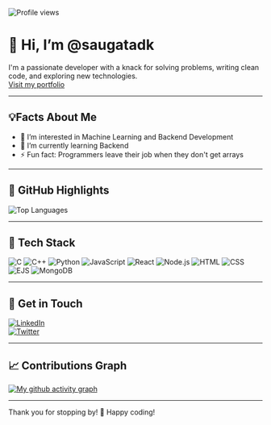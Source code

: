 ![Profile views](https://komarev.com/ghpvc/?username=saugatadk&color=blue&style=flat-square)
# 👋 Hi, I’m @saugatadk
I'm a passionate developer with a knack for solving problems, writing clean code, and exploring new technologies.<br>
[Visit my portfolio](https://porfolio-topaz.vercel.app/)

---

## 💡**Facts About Me**  
- 👀 I’m interested in Machine Learning and Backend Development
- 🌱 I’m currently learning Backend
- ⚡ Fun fact: Programmers leave their job when they don't get arrays

---

## 🌟 **GitHub Highlights**  
![Top Languages](https://github-readme-stats.vercel.app/api/top-langs/?username=saugatadk&layout=compact&theme=radical)

---

## 🚀 **Tech Stack**  
![C](https://img.shields.io/badge/C-00599C?style=flat-square&logo=c&logoColor=white)
![C++](https://img.shields.io/badge/C++-00599C?style=flat-square&logo=cplusplus&logoColor=white)
![Python](https://img.shields.io/badge/Python-3776AB?style=flat-square&logo=python&logoColor=white)
![JavaScript](https://img.shields.io/badge/JavaScript-F7DF1E?style=flat-square&logo=javascript&logoColor=black)
![React](https://img.shields.io/badge/React-20232A?style=flat-square&logo=react&logoColor=61DAFB)
![Node.js](https://img.shields.io/badge/Node.js-43853D?style=flat-square&logo=node.js&logoColor=white)
![HTML](https://img.shields.io/badge/HTML5-E34F26?style=flat-square&logo=html5&logoColor=white)
![CSS](https://img.shields.io/badge/CSS3-1572B6?style=flat-square&logo=css3&logoColor=white)
![EJS](https://img.shields.io/badge/EJS-99CCFF?style=flat-square&logo=javascript&logoColor=black)
![MongoDB](https://img.shields.io/badge/MongoDB-47A248?style=flat-square&logo=mongodb&logoColor=white)

---

## 💬 **Get in Touch** 
[![LinkedIn](https://img.shields.io/badge/-LinkedIn-blue?style=flat-square&logo=Linkedin&logoColor=white)](https://www.linkedin.com/in/saugat-adhikari-2b57b12a8/)  
[![Twitter](https://img.shields.io/badge/-X-1DA1F2?style=flat-square&logo=x&logoColor=white)](https://x.com/whoissaugat) 

---

## 📈 **Contributions Graph**  

[![My github activity graph](https://github-readme-activity-graph.vercel.app/graph?username=saugatadk&theme=dracula)](https://github.com/ashutosh00710/github-readme-activity-graph)

---

Thank you for stopping by! 💖 Happy coding!
<!---
saugatadk/saugatadk is a ✨ special ✨ repository because its `README.md` (this file) appears on your GitHub profile.
You can click the Preview link to take a look at your changes.
--->
